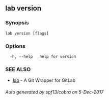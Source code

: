 ## lab version



### Synopsis




```
lab version [flags]
```

### Options

```
  -h, --help   help for version
```

### SEE ALSO
* [lab](index.md)	 - A Git Wrapper for GitLab

###### Auto generated by spf13/cobra on 5-Dec-2017
